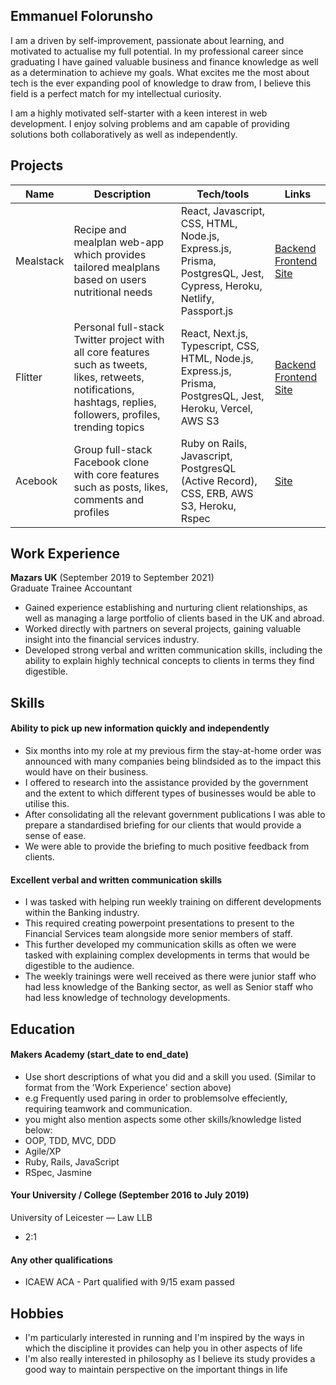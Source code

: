 ## Emmanuel Folorunsho

I am a driven by self-improvement, passionate about learning, and motivated to actualise my full potential. In my professional career since graduating I have gained valuable business and finance knowledge as well as a determination to achieve my goals. What excites me the most about tech is the ever expanding pool of knowledge to draw from, I believe this field is a perfect match for my intellectual curiosity.

I am a highly motivated self-starter with a keen interest in web development. I enjoy solving problems and am capable of providing solutions both collaboratively as well as independently.

## Projects

| Name                         | Description       | Tech/tools        | Links        |
| ---------------------------- | ----------------- | ----------------- | ----------------- |
| Mealstack          | Recipe and mealplan web-app which provides tailored mealplans based on users nutritional needs | React, Javascript, CSS, HTML, Node.js, Express.js, Prisma, PostgresQL, Jest, Cypress, Heroku, Netlify, Passport.js | [Backend](https://github.com/emanfolo/mealstack-backend) [Frontend](https://github.com/ConorButler/mealstack-frontend) [Site](https://mealstack.netlify.app/) |
| Flitter | Personal full-stack Twitter project with all core features such as tweets, likes, retweets, notifications, hashtags, replies, followers, profiles, trending topics | React, Next.js, Typescript, CSS, HTML, Node.js, Express.js, Prisma, PostgresQL, Jest, Heroku, Vercel, AWS S3 | [Backend](https://github.com/emanfolo/twitter-clone-backend) [Frontend](https://github.com/emanfolo/twitter-clone-frontend) [Site](https://flitter-zeta.vercel.app/)|
| Acebook | Group full-stack Facebook clone with core features such as posts, likes, comments and profiles | Ruby on Rails, Javascript, PostgresQL (Active Record), CSS, ERB, AWS S3, Heroku, Rspec| [Site](http://hidden-everglades-40298.herokuapp.com) |


## Work Experience

**Mazars UK** (September 2019 to September 2021)  
Graduate Trainee Accountant

- Gained experience establishing and nurturing client relationships, as well as managing a large portfolio of clients based in the UK and abroad. 
- Worked directly with partners on several projects, gaining valuable insight into the financial services industry. 
- Developed strong verbal and written communication skills, including the ability to explain highly technical concepts to clients in terms they find digestible.

## Skills

#### Ability to pick up new information quickly and independently

- Six months into my role at my previous firm the stay-at-home order was announced with many companies being blindsided as to the impact this would have on their business. 
- I offered to research into the assistance provided by the government and the extent to which different types of businesses would be able to utilise this. 
- After consolidating all the relevant government publications I was able to prepare a standardised briefing for our clients that would provide a sense of ease.
- We were able to provide the briefing to much positive feedback from clients.

#### Excellent verbal and written communication skills

- I was tasked with helping run weekly training on different developments within the Banking industry.
- This required creating powerpoint presentations to present to the Financial Services team alongside more senior members of staff.
- This further developed my communication skills as often we were tasked with explaining complex developments in terms that would be digestible to the audience.
- The weekly trainings were well received as there were junior staff who had less knowledge of the Banking sector, as well as Senior staff who had less knowledge of technology developments. 

## Education

#### Makers Academy (start_date to end_date)
- Use short descriptions of what you did and a skill you used. (Similar to format from the 'Work Experience' section above)
- e.g Frequently used paring in order to problemsolve effeciently, requiring teamwork and communication.
- you might also mention aspects some other skills/knowledge listed below: 
- OOP, TDD, MVC, DDD
- Agile/XP
- Ruby, Rails, JavaScript
- RSpec, Jasmine

#### Your University / College (September 2016 to July 2019)

University of Leicester — Law LLB 
- 2:1

#### Any other qualifications

- ICAEW ACA - Part qualified with 9/15 exam passed

## Hobbies

- I'm particularly interested in running and I'm inspired by the ways in which the discipline it provides can help you in other aspects of life
- I'm also really interested in philosophy as I believe its study provides a good way to maintain perspective on the important things in life
